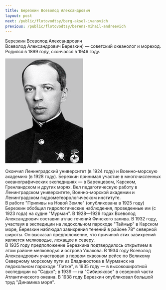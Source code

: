 ```yaml
---
title: Березкин Всеволод Александрович
layout: post
next: /public/flotovodtsy/berg-aksel-ivanovich
previous: /public/flotovodtsy/berens-mihail-andreevich
---
```


Березкин Всеволод Александрович  
Всеволод Александрович Березкин) — советский океанолог и мореход. Родился в 1899 году, скончался в 1946 году.   
  

![](/assets/img/Berezkin.gif)  

  
Окончил Ленинградский университет (в 1924 году) и Военно-морскую академию (в 1928 году). Березкин принимал участие в многочисленных океанографических экспедициях — в Баренцевом, Карском, Гренландском и других морях. Вел педагогическую работу в Ленинградском университете, Военно-морской академии и Ленинградском гидрометеорологическом институте.   
В работе "Приливы на Новой Земле" (опубликована в 1925 году) Березкин обобщил гидрологические наблюдения, проведенные им (с 1923 года) на судне "Мурман". В 1928—1929 годах Всеволод Александрович составил атлас течений Финского залива. В 1932 году, участвуя в экспедиции на ледокольном пароходе "Таймыр" в Карском море, Березкин наблюдал завихрения течений в районе 78° северной широты. Он высказал предположение, что причиной этих завихрений является мелководье, лежащее к северу.   
В 1935 году предположение Березкина подтвердилось открытием в этом районе мелководья и острова Ушакова. В 1934 году Всеволод Александрович участвовал в первом сквозном рейсе по Великому Северному морскому пути из Владивостока в Мурманск на ледокольном пароходе "Литке", в 1935 году — в высокоширотной экспедиции на "Садко"; в 1939 — на "Сибирякове" в северной части Атлантического океана. В 1938 году Березкин опубликовал большой труд "Динамика моря".  
 